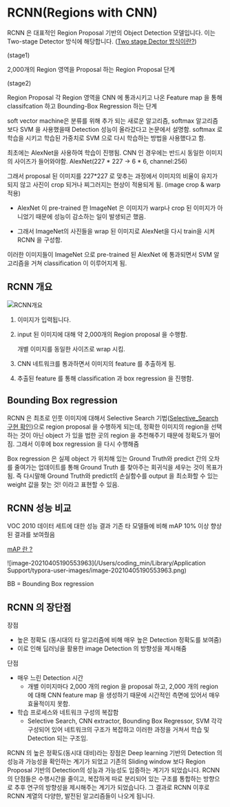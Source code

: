 # RCNN(Regions with CNN)

RCNN 은 대표적인 Region Proposal 기반의 Object Detection 모델입니다. 이는 Two-stage Detector 방식에 해당합니다. ([Two stage Dector 방식이란?](https://github.com/Dongmin-Sim/Computer_vision/blob/main/ObjectDetection/Computer_Vision(Object_Detection).md))



(stage1)

2,000개의 Region 영역을 Proposal 하는 Region Proposal 단계

(stage2)

Region Proposal 각 Region 영역을 CNN 에 통과시키고 나온 Feature map 을 통해 classifcation 하고 Bounding-Box Regression 하는 단계

soft vector machine은 분류를 위해 추가 되는 새로운 알고리즘, softmax 알고리즘 보다 SVM 을 사용했을때 Detection 성능이 올라갔다고 논문에서 설명함. softmax 로 학습을 시키고 학습된 가중치로 SVM 으로 다시 학습하는 방법을 사용했다고 함. 

최초에는 AlexNet을 사용하여 학습이 진행됨.  CNN 인 경우에는 반드시 동일한 이미지의 사이즈가 들어와야함. AlexNet(227 * 227 -> 6 * 6, channel:256) 

그래서 proposal 된 이미지를 227*227 로 맞추는 과정에서 이미지의 비율이 유지가 되지 않고 사진이 crop 되거나 찌그러지는 현상이 적용되게 됨. (image crop & warp 적용) 

*  AlexNet 이 pre-trained 한 ImageNet 은 이미지가 warp나 crop 된 이미지가 아니었기 때문에 성능이 감소하는 일이 발생되곤 했음. 

* 그래서 ImageNet의 사진들을 wrap 된 이미지로 AlexNet을 다시 train을 시켜 RCNN 을 구성함. 

이러한 이미지들이 ImageNet 으로 pre-trained 된 AlexNet 에 통과되면서 SVM 알고리즘을 거쳐 classification 이 이루어지게 됨. 



## RCNN 개요 

![RCNN개요](/Users/coding_min/home/Github/DLComputer_Vision/keynote/img/RCNN/RCNN개요.png)

1. 이미지가 입력됩니다.

2. input 된 이미지에 대해 약 2,000개의 Region proposal 을 수행함. 

   개별 이미지를 동일한 사이즈로 wrap 시킴.

3. CNN 네트워크를 통과하면서 이미지의 feature 를 추출하게 됨. 

4. 추출된 feature 를 통해 classification 과 box regression 을 진행함. 





## Bounding Box regression

RCNN 은 최초로 인풋 이미지에 대해서 Selective Search 기법([Selective_Search 구현 확인](https://github.com/Dongmin-Sim/Computer_vision/blob/main/ObjectDetection/Selective_Search.ipynb))으로 region proposal 을 수행하게 되는데,  정확한 이미지의 region을 선택하는 것이 아닌 object 가 있을 법한 곳의 region 을 추천해주기 때문에 정확도가 떨어짐. 그래서 이후에 box regression 을 다시 수행해줌



Box regression 은 실제 object 가 위치해 있는 Ground Truth와 predict 간의 오차를 줄여가는 업데이트를 통해 Ground Truth 를 찾아주는 회귀식을 세우는 것이 목표가 됨. 즉 다시말해 Ground Truth와 predict의 손실함수를 output 을 최소화할 수 있는 weight 값을 찾는 것! 이라고 표현할 수 있음. 



## RCNN 성능 비교

VOC 2010 데이터 세트에 대한 성능 결과 기존 타 모델들에 비해 mAP 10% 이상 향상된 결과를 보여줬음

[mAP 란 ?]()

![image-20210405190553963](/Users/coding_min/Library/Application Support/typora-user-images/image-20210405190553963.png)

BB = Bounding Box regression



## RCNN 의 장단점 

장점

* 높은 정확도 (동시대의 타 알고리즘에 비해 매우 높은 Detection 정확도를 보여줌)
* 이로 인해 딥러닝을 활용한 image Detection 의 방향성을 제시해줌



단점

* 매우 느린 Detection 시간
  * 개별 이미지마다 2,000 개의 region 을 proposal 하고, 2,000 개의 region 에 대해 CNN feature map 을 생성하기 때문에 시간적인 측면에 있어서 매우 효율적이지 못함.
* 학습 프로세스와 네트워크 구성의 복잡함
  * Selective Search, CNN extractor, Bounding Box Regressor, SVM 각각 구성되어 있어 네트워크의 구조가 복잡하고 이러한 과정을 거쳐서 학습 및 Detection 되는 구조임. 



RCNN 의 높은 정확도(동시대 대비)라는 장점은 Deep learning 기반의 Detection 의 성능과 가능성을 확인하는 계기가 되었고 기존의 Sliding window 보다 Region Proposal 기반의 Detection의 성능과 가능성도 입증하는 계기가 되었습니다. RCNN 의 단점들은 수행시간을 줄이고, 복잡하게 따로 분리되어 있는 구조를 통합하는 방향으로 추후 연구의 방향성을 제시해주는 계기가 되었습니다. 그 결과로 RCNN 이후로 RCNN 계열의 다양한, 발전된 알고리즘들이 나오게 됩니다. 

